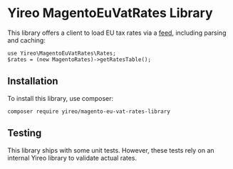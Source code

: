 # Yireo MagentoEuVatRates Library
This library offers a client to load EU tax rates via a [feed](https://github.com/yireo/Magento_EU_Tax_Rates), including parsing and caching:

    use Yireo\MagentoEuVatRates\Rates;
    $rates = (new MagentoRates)->getRatesTable();

## Installation
To install this library, use composer:

    composer require yireo/magento-eu-vat-rates-library

## Testing
This library ships with some unit tests. However, these tests rely on an internal Yireo library to validate actual rates.
